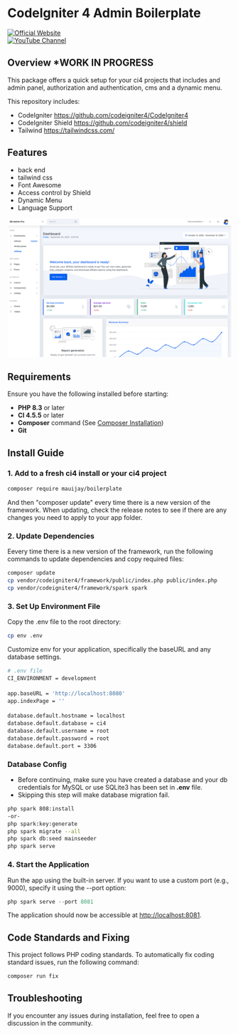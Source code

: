 # CodeIgniter 4 Admin Boilerplate

[![Official Website](https://img.shields.io/badge/Official_Website-Visit-107516)](https://808.biz)  
[![YouTube Channel](https://img.shields.io/badge/YouTube_Channel-Subscribe-CC0000)](https://youtube.com/@808biz4?si=kBqv93xorggCujLu)

## Overview ***WORK IN PROGRESS**

This package offers a quick setup for your ci4 projects that includes and admin panel, authorization and authentication, cms and a dynamic menu.

This repository includes:

- CodeIgniter <https://github.com/codeigniter4/CodeIgniter4>
- CodeIgniter Shield <https://github.com/codeigniter4/shield>
- Tailwind <https://tailwindcss.com/>

## Features

- back end
- tailwind css
- Font Awesome
- Access control by Shield
- Dynamic Menu
- Language Support

![Dashboard](.github/app-desktop-demo-screenshot.jpg?raw=true)

## Requirements

Ensure you have the following installed before starting:

- **PHP 8.3** or later
- **CI 4.5.5** or later
- **Composer** command (See
  [Composer Installation](https://getcomposer.org/doc/00-intro.md#installation-linux-unix-macos))
- **Git**

## Install Guide

### 1. Add to a fresh ci4 install or your ci4 project

```bash
composer require mauijay/boilerplate
```

And then "composer update" every time there is a new version of the framework.
When updating, check the release notes to see if there are any changes you need to apply to your app folder.

### 2. Update Dependencies

Eevery time there is a new version of the framework, run the following commands to update dependencies and copy required files:

```bash
composer update
cp vendor/codeigniter4/framework/public/index.php public/index.php
cp vendor/codeigniter4/framework/spark spark
```

### 3. Set Up Environment File

Copy the .env file to the root directory:

```bash
cp env .env
```

Customize env for your application, specifically the baseURL and any database settings.

```bash
# .env file
CI_ENVIRONMENT = development

app.baseURL = 'http://localhost:8080'
app.indexPage = ''

database.default.hostname = localhost
database.default.database = ci4
database.default.username = root
database.default.password = root
database.default.port = 3306
```

### Database Config

- Before continuing, make sure you have created a database and your db credentials for MySQL or use SQLite3 has been set in <strong>.env</strong> file.
- Skipping this step will make database migration fail.

```bash
php spark 808:install
-or-
php spark:key:generate
php spark migrate --all
php spark db:seed mainseeder
php spark serve
```

### 4. Start the Application

Run the app using the built-in server. If you want to use a custom port (e.g., 9000), specify it using the --port option:

```php
php spark serve --port 8081
```

The application should now be accessible at <http://localhost:8081>.

## Code Standards and Fixing

This project follows PHP coding standards. To automatically fix coding standard issues, run the following command:

```php
composer run fix
```

## Troubleshooting

If you encounter any issues during installation, feel free to open a discussion in the community.